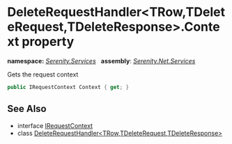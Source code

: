 # DeleteRequestHandler&lt;TRow,TDeleteRequest,TDeleteResponse&gt;.Context property
**namespace:** *[Serenity.Services](../../README.md#serenity.services-namespace)*   **assembly**: *[Serenity.Net.Services](../../README.md)*

Gets the request context

```csharp
public IRequestContext Context { get; }
```

## See Also

* interface [IRequestContext](../IRequestContext.md)
* class [DeleteRequestHandler&lt;TRow,TDeleteRequest,TDeleteResponse&gt;](../DeleteRequestHandler-3.md)
